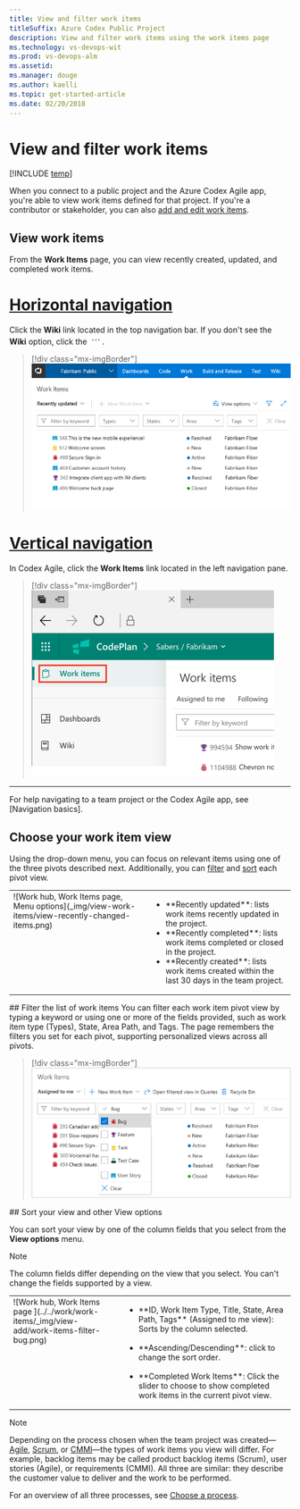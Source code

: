 ```yaml
---
title: View and filter work items 
titleSuffix: Azure Codex Public Project
description: View and filter work items using the work items page       
ms.technology: vs-devops-wit
ms.prod: vs-devops-alm
ms.assetid: 
ms.manager: douge
ms.author: kaelli
ms.topic: get-started-article 
ms.date: 02/20/2018
---
```



# View and filter work items  

[!INCLUDE [temp](_shared/version-public-projects.md)]  

When you connect to a public project and the Azure Codex Agile app, you're able to view work items defined for that project. If you're a contributor or stakeholder, you can also [add and edit work items](../../work/work-items/view-add-work-items.md).  


## View work items 

From the **Work Items** page, you can view recently created, updated, and completed work items.   


# [Horizontal navigation](#tab/horizontal) 

Click the **Wiki** link located in the top navigation bar.  If you don't see the **Wiki** option, click the ![actions icon](../../_img/icons/actions-icon.png).

> [!div class="mx-imgBorder"]
![Work hub, Work Items page ](_img/view-work-items/view-recently-updated-work-items.png)

# [Vertical navigation](#tab/vertical) 

In Codex Agile, click the **Work Items** link located in the left navigation pane.

> [!div class="mx-imgBorder"]
![Work items link, vertical navigation](_img/view-work-items-vertical.png) 


---

For help navigating to a team project or the Codex Agile app, see [Navigation basics]. 



## Choose your work item view

Using the drop-down menu, you can focus on relevant items using one of the three pivots described next. Additionally, you can [filter](#filter) and [sort](#sort) each pivot view.  

<table>
<tbody valign="top">
<tr>
<td>
![Work hub, Work Items page, Menu options](_img/view-work-items/view-recently-changed-items.png)
</td>
<td>
<ul>
<li>**Recently updated**: lists work items recently updated in the project. </li>
<li>**Recently completed**: lists work items completed or closed in the project.</li>
<li>**Recently created**: lists work items created within the last 30 days in the team project.</li>
</ul>
</td>
</tr>
</tbody>
</table>



<a id="filter" />
## Filter the list of work items
You can filter each work item pivot view by typing a keyword or using one or more of the fields provided, such as work item type (Types), State, Area Path, and Tags. The page remembers the filters you set for each pivot, supporting personalized views across all pivots.  

> [!div class="mx-imgBorder"]
![Work hub, Work Items page, Filter to show Bugs ](../../work/work-items/_img/view-add/work-items-filter-bug.png)

<a id="sort" />
## Sort your view and other View options 

You can sort your view by one of the column fields that you select from the **View options** menu. 

> [!NOTE]   
> The column fields differ depending on the view that you select. You can't change the fields supported by a view. 


<table>
<tbody valign="top">
<tr>
<td>
![Work hub, Work Items page ](../../work/work-items/_img/view-add/work-items-filter-bug.png)
</td>
<td>
<ul>
<li>**ID, Work Item Type, Title, State, Area Path, Tags** (Assigned to me view): Sorts by the column selected.<br/><br/></li>
<li>**Ascending/Descending**: click to change the sort order. <br/><br/></li>
<li>**Completed Work Items**: Click the slider to choose to show completed work items in the current pivot view.  </li>
</ul>
</td>
</tr>
</tbody>
</table>

<!---
## Copy selected items to the clipboard or email them

To select several items in a sequence, hold down the shift key. To select several non-sequential items, use the Ctrl key. Then, you can use **Ctrl+c** to copy the selected items to a clipboard. Or, you can open the context menu for the selected work items, click (![actions icon](../../_img/icons/actions-icon.png)), and then choose the option you want from the menu. 

> [!div class="mx-imgBorder"]
![Work hub, Work Items page, Following view, Select work items, context menu](_img/view-add/following-context-menu.png)

-->


>[!NOTE]  
>Depending on the process chosen when the team project was created&mdash;[Agile](../../work/work-items/guidance/agile-process-workflow.md), [Scrum](../../work/work-items/guidance/scrum-process-workflow.md), or [CMMI](../../work/work-items/guidance/cmmi-process-workflow.md)&mdash;the types of work items you view will differ. For example, backlog items may be called product backlog items (Scrum), user stories (Agile), or requirements (CMMI). All three are similar: they describe the customer value to deliver and the work to be performed.
>
> For an overview of all three processes, see [Choose a process](../../work/work-items/guidance/choose-process.md). 


